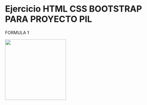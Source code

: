<h1> Ejercicio HTML CSS BOOTSTRAP PARA PROYECTO PIL </h1>
<p> FORMULA 1 </p>
<p alaign="right">
  <img height="200" src="![Captura de pantalla 2022-10-02 152802](https://user-images.githubusercontent.com/29457718/193470020-df5e8782-9e63-4fb4-a525-1de2065b5cbc.png)" />
</p>
